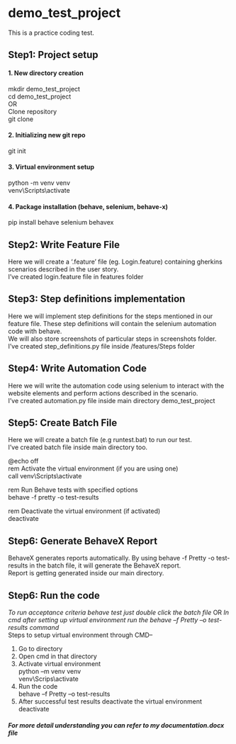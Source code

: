 # demo_test_project
This is a practice coding test.

## Step1: Project setup
#### 1.	New directory creation  
mkdir demo_test_project<br>
cd demo_test_project<br>
OR<br>
Clone repository<br>
git clone <repository-url>

#### 2.	Initializing new git repo
git init

#### 3.	Virtual environment setup
python -m venv venv<br>
venv\Scripts\activate

#### 4.	Package installation (behave, selenium, behave-x)
pip install behave selenium behavex

## Step2: Write Feature File
Here we will create a ‘.feature’ file (eg. Login.feature) containing gherkins scenarios described in the user story.<br>
I’ve created login.feature file in features folder

## Step3: Step definitions implementation
Here we will implement step definitions for the steps mentioned in our feature file. These step definitions will contain the selenium automation code with behave.<br>
We will also store screenshots of particular steps in screenshots folder.<br>
I’ve created step_definitions.py file inside /features/Steps folder

## Step4: Write Automation Code
Here we will write the automation code using selenium to interact with the website elements and perform actions described in the scenario.<br>
I’ve created automation.py file inside main directory demo_test_project

## Step5: Create Batch File
Here we will create a batch file (e.g runtest.bat) to run our test.<br>
I’ve created batch file inside main directory too.

@echo off<br>
rem Activate the virtual environment (if you are using one)<br>
call venv\Scripts\activate<br>


rem Run Behave tests with specified options<br>
behave -f pretty -o test-results<br>


rem Deactivate the virtual environment (if activated)<br>
deactivate<br>

## Step6: Generate BehaveX Report
BehaveX generates reports automatically. By using behave -f Pretty -o test-results in the batch file, it will generate the BehaveX report.<br>
Report is getting generated inside our main directory.

## Step6: Run the code
*To run acceptance criteria behave test just double click the batch file* OR *In cmd after setting up virtual environment run the behave –f Pretty –o test-results command*<br>
Steps to setup virtual environment through CMD–<br>
1.	Go to directory
2.	Open cmd in that directory
3.	Activate virtual environment<br>
python –m venv venv<br>
venv\Scrips\activate
4.	Run the code<br>
behave –f Pretty –o test-results
5.	After successful test results deactivate the virtual environment<br>
deactivate

##### For more detail understanding you can refer to my documentation.docx file